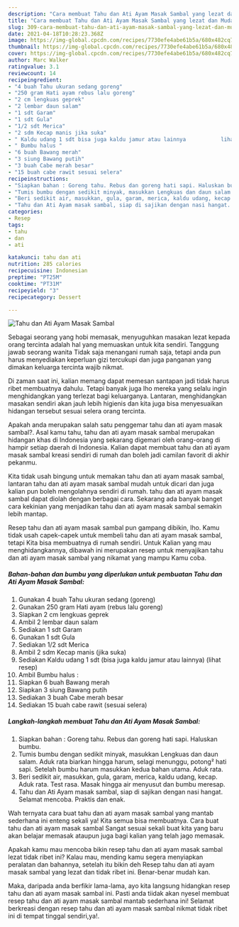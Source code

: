 ```yaml
---
description: "Cara membuat Tahu dan Ati Ayam Masak Sambal yang lezat dan Mudah Dibuat"
title: "Cara membuat Tahu dan Ati Ayam Masak Sambal yang lezat dan Mudah Dibuat"
slug: 309-cara-membuat-tahu-dan-ati-ayam-masak-sambal-yang-lezat-dan-mudah-dibuat
date: 2021-04-18T10:28:23.368Z
image: https://img-global.cpcdn.com/recipes/7730efe4abe61b5a/680x482cq70/tahu-dan-ati-ayam-masak-sambal-foto-resep-utama.jpg
thumbnail: https://img-global.cpcdn.com/recipes/7730efe4abe61b5a/680x482cq70/tahu-dan-ati-ayam-masak-sambal-foto-resep-utama.jpg
cover: https://img-global.cpcdn.com/recipes/7730efe4abe61b5a/680x482cq70/tahu-dan-ati-ayam-masak-sambal-foto-resep-utama.jpg
author: Marc Walker
ratingvalue: 3.1
reviewcount: 14
recipeingredient:
- "4 buah Tahu ukuran sedang goreng"
- "250 gram Hati ayam rebus lalu goreng"
- "2 cm lengkuas geprek"
- "2 lembar daun salam"
- "1 sdt Garam"
- "1 sdt Gula"
- "1/2 sdt Merica"
- "2 sdm Kecap manis jika suka"
- " Kaldu udang 1 sdt bisa juga kaldu jamur atau lainnya           lihat resep"
- " Bumbu halus "
- "6 buah Bawang merah"
- "3 siung Bawang putih"
- "3 buah Cabe merah besar"
- "15 buah cabe rawit sesuai selera"
recipeinstructions:
- "Siapkan bahan : Goreng tahu. Rebus dan goreng hati sapi. Haluskan bumbu."
- "Tumis bumbu dengan sedikit minyak, masukkan Lengkuas dan daun salam. Aduk rata biarkan hingga harum, selagi menunggu, potong² hati sapi. Setelah bumbu harum masukkan kedua bahan utama. Aduk rata."
- "Beri sedikit air, masukkan, gula, garam, merica, kaldu udang, kecap. Aduk rata. Test rasa. Masak hingga air menyusut dan bumbu meresap."
- "Tahu dan Ati Ayam masak sambal, siap di sajikan dengan nasi hangat. Selamat mencoba. Praktis dan enak."
categories:
- Resep
tags:
- tahu
- dan
- ati

katakunci: tahu dan ati 
nutrition: 285 calories
recipecuisine: Indonesian
preptime: "PT25M"
cooktime: "PT31M"
recipeyield: "3"
recipecategory: Dessert

---
```



![Tahu dan Ati Ayam Masak Sambal](https://img-global.cpcdn.com/recipes/7730efe4abe61b5a/680x482cq70/tahu-dan-ati-ayam-masak-sambal-foto-resep-utama.jpg)

Sebagai seorang yang hobi memasak, menyuguhkan masakan lezat kepada orang tercinta adalah hal yang memuaskan untuk kita sendiri. Tanggung jawab seorang  wanita Tidak saja menangani rumah saja, tetapi anda pun harus menyediakan keperluan gizi tercukupi dan juga panganan yang dimakan keluarga tercinta wajib nikmat.

Di zaman  saat ini, kalian memang dapat memesan santapan jadi tidak harus ribet membuatnya dahulu. Tetapi banyak juga lho mereka yang selalu ingin menghidangkan yang terlezat bagi keluarganya. Lantaran, menghidangkan masakan sendiri akan jauh lebih higienis dan kita juga bisa menyesuaikan hidangan tersebut sesuai selera orang tercinta. 



Apakah anda merupakan salah satu penggemar tahu dan ati ayam masak sambal?. Asal kamu tahu, tahu dan ati ayam masak sambal merupakan hidangan khas di Indonesia yang sekarang digemari oleh orang-orang di hampir setiap daerah di Indonesia. Kalian dapat membuat tahu dan ati ayam masak sambal kreasi sendiri di rumah dan boleh jadi camilan favorit di akhir pekanmu.

Kita tidak usah bingung untuk memakan tahu dan ati ayam masak sambal, lantaran tahu dan ati ayam masak sambal mudah untuk dicari dan juga kalian pun boleh mengolahnya sendiri di rumah. tahu dan ati ayam masak sambal dapat diolah dengan berbagai cara. Sekarang ada banyak banget cara kekinian yang menjadikan tahu dan ati ayam masak sambal semakin lebih mantap.

Resep tahu dan ati ayam masak sambal pun gampang dibikin, lho. Kamu tidak usah capek-capek untuk membeli tahu dan ati ayam masak sambal, tetapi Kita bisa membuatnya di rumah sendiri. Untuk Kalian yang mau menghidangkannya, dibawah ini merupakan resep untuk menyajikan tahu dan ati ayam masak sambal yang nikamat yang mampu Kamu coba.

<!--inarticleads1-->

##### Bahan-bahan dan bumbu yang diperlukan untuk pembuatan Tahu dan Ati Ayam Masak Sambal:

1. Gunakan 4 buah Tahu ukuran sedang (goreng)
1. Gunakan 250 gram Hati ayam (rebus lalu goreng)
1. Siapkan 2 cm lengkuas geprek
1. Ambil 2 lembar daun salam
1. Sediakan 1 sdt Garam
1. Gunakan 1 sdt Gula
1. Sediakan 1/2 sdt Merica
1. Ambil 2 sdm Kecap manis (jika suka)
1. Sediakan  Kaldu udang 1 sdt (bisa juga kaldu jamur atau lainnya)           (lihat resep)
1. Ambil  Bumbu halus :
1. Siapkan 6 buah Bawang merah
1. Siapkan 3 siung Bawang putih
1. Sediakan 3 buah Cabe merah besar
1. Sediakan 15 buah cabe rawit (sesuai selera)




<!--inarticleads2-->

##### Langkah-langkah membuat Tahu dan Ati Ayam Masak Sambal:

1. Siapkan bahan : Goreng tahu. Rebus dan goreng hati sapi. Haluskan bumbu.
1. Tumis bumbu dengan sedikit minyak, masukkan Lengkuas dan daun salam. Aduk rata biarkan hingga harum, selagi menunggu, potong² hati sapi. Setelah bumbu harum masukkan kedua bahan utama. Aduk rata.
1. Beri sedikit air, masukkan, gula, garam, merica, kaldu udang, kecap. Aduk rata. Test rasa. Masak hingga air menyusut dan bumbu meresap.
1. Tahu dan Ati Ayam masak sambal, siap di sajikan dengan nasi hangat. Selamat mencoba. Praktis dan enak.




Wah ternyata cara buat tahu dan ati ayam masak sambal yang mantab sederhana ini enteng sekali ya! Kita semua bisa membuatnya. Cara buat tahu dan ati ayam masak sambal Sangat sesuai sekali buat kita yang baru akan belajar memasak ataupun juga bagi kalian yang telah jago memasak.

Apakah kamu mau mencoba bikin resep tahu dan ati ayam masak sambal lezat tidak ribet ini? Kalau mau, mending kamu segera menyiapkan peralatan dan bahannya, setelah itu bikin deh Resep tahu dan ati ayam masak sambal yang lezat dan tidak ribet ini. Benar-benar mudah kan. 

Maka, daripada anda berfikir lama-lama, ayo kita langsung hidangkan resep tahu dan ati ayam masak sambal ini. Pasti anda tiidak akan nyesel membuat resep tahu dan ati ayam masak sambal mantab sederhana ini! Selamat berkreasi dengan resep tahu dan ati ayam masak sambal nikmat tidak ribet ini di tempat tinggal sendiri,ya!.

